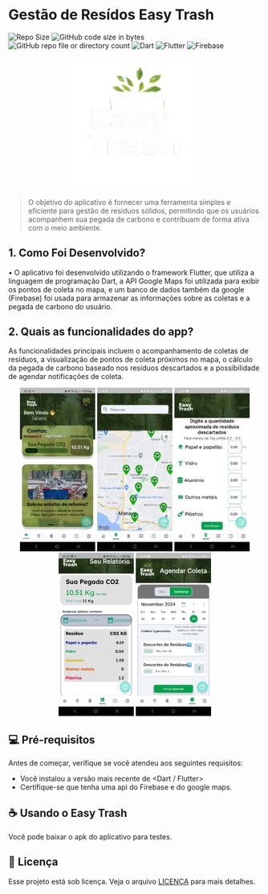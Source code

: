 # Gestão de Resídos Easy Trash

<!--![GitHub repo file or directory count](https://img.shields.io/github/directory-file-count/WalterGoncalves-filho/Gestao-de-Residuos-app?type=dir&style=for-the-badge&label=QTD_Diretorios)-->

![Repo Size](https://img.shields.io/github/repo-size/WalterGoncalves-filho/Gestao-de-Residuos-app?style=for-the-badge)
![GitHub code size in bytes](https://img.shields.io/github/languages/code-size/WalterGoncalves-filho/Gestao-de-Residuos-app?style=for-the-badge)
![GitHub repo file or directory count](https://img.shields.io/github/directory-file-count/WalterGoncalves-filho/Gestao-de-Residuos-app?type=file&style=for-the-badge&label=QTD_Files&color=yellow)
![Dart](https://img.shields.io/badge/Dart-0175C2?style=for-the-badge&logo=dart&logoColor=white)
![Flutter](https://img.shields.io/badge/Flutter-02569B?style=for-the-badge&logo=flutter&logoColor=white)
![Firebase](https://img.shields.io/badge/Firebase-F29D0C?style=for-the-badge&logo=firebase&logoColor=white)

<p align="center">
<img src="imagens/logo_semfundo.png" width="250">
</p>

> O objetivo do aplicativo é fornecer uma ferramenta simples e eficiente para gestão de resíduos sólidos, permitindo que os usuários acompanhem sua pegada de carbono e contribuam de forma ativa com o meio ambiente.

## 1. Como Foi Desenvolvido?

•	O aplicativo foi desenvolvido utilizando o framework Flutter, que utiliza a linguagem de programação Dart, a API Google Maps foi utilizada para exibir os pontos de coleta no mapa, e um banco de dados também da google (Firebase) foi usada para armazenar as informações sobre as coletas e a pegada de carbono do usuário.

## 2. Quais as funcionalidades do app?

As funcionalidades principais incluem o acompanhamento de coletas de resíduos, a visualização de pontos de coleta próximos no mapa, o cálculo da pegada de carbono baseado nos resíduos descartados e a possibilidade de agendar notificações de coleta.

<p align="center">
  <img src="imagens/telaIni.jpeg" alt="Tela Inicial" width="150">
  <img src="imagens/maps.jpeg" alt="Mapa" width="150">
  <img src="imagens/informeDescarte.jpeg" alt="informeDescarte" width="150">
  <img src="imagens/dashboard.jpeg" alt="Dashboard" width="150">
  <img src="imagens/agenda.jpeg" alt="Agenda" width="150">
</p>

## 💻 Pré-requisitos

Antes de começar, verifique se você atendeu aos seguintes requisitos:

- Você instalou a versão mais recente de <Dart / Flutter>
- Certifique-se que tenha uma api do Firebase e do google maps.

## ☕ Usando o Easy Trash

Você pode baixar o apk do aplicativo para testes.

## 📝 Licença

Esse projeto está sob licença. Veja o arquivo [LICENÇA](LICENSE.md) para mais detalhes.
